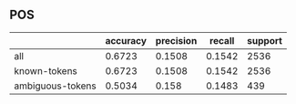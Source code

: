 
## POS

|                  | accuracy | precision | recall | support |
|------------------|----------|-----------|--------|---------|
| all              | 0.6723   | 0.1508    | 0.1542 | 2536    |
| known-tokens     | 0.6723   | 0.1508    | 0.1542 | 2536    |
| ambiguous-tokens | 0.5034   | 0.158     | 0.1483 | 439     |

